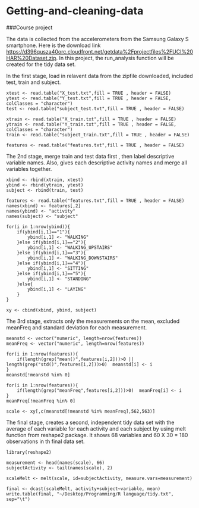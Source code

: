 Getting-and-cleaning-data
=========================
###Course project

The data is collected from the accelerometers from the Samsung Galaxy S smartphone.
Here is the download link https://d396qusza40orc.cloudfront.net/getdata%2Fprojectfiles%2FUCI%20HAR%20Dataset.zip.
In this project, the run_analysis function will be created for the tidy data set.


In the first stage, load in relavent data from the zipfile downloaded, included test, train and subject.

<!-- -->

    xtest <- read.table("X_test.txt",fill = TRUE , header = FALSE)
    ytest <- read.table("Y_test.txt",fill = TRUE , header = FALSE, colClasses = "character")
    test <- read.table("subject_test.txt",fill = TRUE , header = FALSE)
    
    xtrain <- read.table("X_train.txt",fill = TRUE , header = FALSE)
    ytrain <- read.table("Y_train.txt",fill = TRUE , header = FALSE, colClasses = "character")
    train <- read.table("subject_train.txt",fill = TRUE , header = FALSE)
    
    features <- read.table("features.txt",fill = TRUE , header = FALSE)

The 2nd stage, merge train and test data first , then label descriptive variable names. Also, gives each descriptive activity names and merge all variables together.

<!-- -->

    xbind <- rbind(xtrain, xtest)      
    ybind <- rbind(ytrain, ytest)    
    subject <- rbind(train, test)
    
    features <- read.table("features.txt",fill = TRUE , header = FALSE)
    names(xbind) <- features[,2]  
    names(ybind) <- "activity"
    names(subject) <- "subject"
    
    for(i in 1:nrow(ybind)){
        if(ybind[i,1]=="1"){
            ybind[i,1] <- "WALKING"
        }else if(ybind[i,1]=="2"){
            ybind[i,1] <- "WALKING_UPSTAIRS"
        }else if(ybind[i,1]=="3"){
            ybind[i,1] <- "WALKING_DOWNSTAIRS"
        }else if(ybind[i,1]=="4"){
            ybind[i,1] <- "SITTING"
        }else if(ybind[i,1]=="5"){
            ybind[i,1] <- "STANDING"
        }else{
            ybind[i,1] <- "LAYING"
        }
    }    
    
    xy <- cbind(xbind, ybind, subject)     
    
The 3rd stage, extracts only the measurements on the mean, excluded meanFreq and standard deviation for each measurement. 

<!-- -->

    meanstd <- vector("numeric", length=nrow(features))     
    meanFreq <- vector("numeric", length=nrow(features))    
    
    for(i in 1:nrow(features)){        
        if(length(grep("mean()",features[i,2]))>0 || length(grep("std()",features[i,2]))>0)  meanstd[i] <- i
    }
    meanstd[!meanstd %in% 0]
    
    for(i in 1:nrow(features)){    
        if(length(grep("meanFreq",features[i,2]))>0)  meanFreq[i] <- i
    }
    meanFreq[!meanFreq %in% 0]
    
    scale <- xy[,c(meanstd[!meanstd %in% meanFreq],562,563)]
    
    
The final stage, creates a second, independent tidy data set with the average of each variable for each activity and each subject by using melt function from reshape2 package. It shows 68 variables and 60 X 30 = 180 observations in th final data set.

<!-- -->

    library(reshape2) 
    
    measurement <- head(names(scale), 66)    
    subjectActivity <- tail(names(scale), 2)    

    scaleMelt <- melt(scale, id=subjectActivity, measure.vars=measurement)
    
    final <- dcast(scaleMelt, activity+subject~variable, mean)
    write.table(final, "~/Desktop/Programming/R language/tidy.txt", sep="\t")
    
